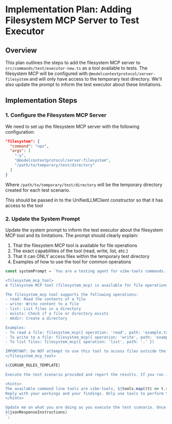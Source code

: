 # Implementation Plan: Adding Filesystem MCP Server to Test Executor

## Overview

This plan outlines the steps to add the filesystem MCP server to `src/commands/test/executor-new.ts` as a tool available to tests. The filesystem MCP will be configured with `@modelcontextprotocol/server-filesystem` and will only have access to the temporary test directory. We'll also update the prompt to inform the test executor about these limitations.

## Implementation Steps

### 1. Configure the Filesystem MCP Server

We need to set up the filesystem MCP server with the following configuration:

```json
"filesystem": {
  "command": "npx",
  "args": [
    "-y",
    "@modelcontextprotocol/server-filesystem",
    "/path/to/temporary/test/directory"
  ]
}
```

Where `/path/to/temporary/test/directory` will be the temporary directory created for each test scenario.

This should be passed in to the UnifiedLLMClient constructor so that it has access to the tool

### 2. Update the System Prompt

Update the system prompt to inform the test executor about the filesystem MCP tool and its limitations. The prompt should clearly explain:

1. That the filesystem MCP tool is available for file operations
2. The exact capabilities of the tool (read, write, list, etc.)
3. That it can ONLY access files within the temporary test directory
4. Examples of how to use the tool for common operations

```typescript
const systemPrompt = `You are a testing agent for vibe-tools commands. Your task is to execute the test scenario provided using the tools available to determine if vibe-tools is working correctly and report the results.

<filesystem_mcp_tool>
A filesystem MCP tool (filesystem_mcp) is available for file operations. This tool is configured via '@modelcontextprotocol/server-filesystem' and can ONLY access the temporary test directory (${tempDir}).

The filesystem_mcp tool supports the following operations:
- read: Read the contents of a file
- write: Write content to a file
- list: List files in a directory
- exists: Check if a file or directory exists
- mkdir: Create a directory

Examples:
- To read a file: filesystem_mcp({ operation: 'read', path: 'example.txt' })
- To write to a file: filesystem_mcp({ operation: 'write', path: 'example.txt', content: 'Hello world' })
- To list files: filesystem_mcp({ operation: 'list', path: '.' })

IMPORTANT: Do NOT attempt to use this tool to access files outside the temporary test directory (${tempDir}).
</filesystem_mcp_tool>

${CURSOR_RULES_TEMPLATE}

Execute the test scenario provided and report the results. If you run into problems executing the scenario, make 3 attempts to execute the scenario. If you still run into problems after 3 attempts, report the results as FAIL.

<hints>
The available command line tools are vibe-tools, ${tools.map((t) => t.name).join(', ')}. Other command line tools are not permitted.
Reply with your workings and your findings. Only use tools to perform the test; do not use tools to communicate your results.
</hints>

Update me on what you are doing as you execute the test scenario. Once you determine that it's passed or failed, report the results in the following format:
${jsonResponseInstructions}
`;
```
